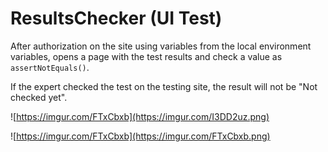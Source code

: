 # ResultsChecker (UI Test)

After authorization on the site using variables from the local environment variables, opens a page with the test results and check a value as ```assertNotEquals()```. 

If the expert checked the test on the testing site, the result will not be "Not checked yet".

![https://imgur.com/FTxCbxb](https://imgur.com/I3DD2uz.png)

![https://imgur.com/FTxCbxb](https://imgur.com/FTxCbxb.png)
